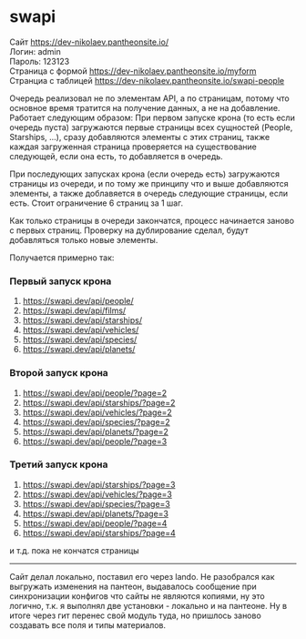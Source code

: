 # swapi

Сайт https://dev-nikolaev.pantheonsite.io/  
Логин: admin  
Пароль: 123123  
Страница с формой https://dev-nikolaev.pantheonsite.io/myform  
Странциа с таблицей https://dev-nikolaev.pantheonsite.io/swapi-people

Очередь реализовал не по элементам API, 
а по страницам, потому что основное время тратится на
получение данных, а не на добавление.
Работает следующим образом:
При первом запуске крона (то есть если очередь пуста) загружаются 
первые страницы всех сущностей 
(People, Starships, ...), сразу добавляются элементы с этих страниц,
также каждая загруженная страница проверяется 
на существование следующей, если она есть, то 
добавляется в очередь.

При последующих запусках крона (если очередь есть) загружаются 
страницы из очереди, и по тому же принципу что и выше добавляются
элементы, а также доблавяется в очередь следующие страницы, 
если есть. Стоит ограничение 6 страниц за 1 шаг.

Как только страницы в очереди закончатся, процесс начинается заново
с первых страниц. Проверку на дублирование сделал, будут добавляться
только новые элементы.

Получается примерно так:  
### Первый запуск крона ###
1. https://swapi.dev/api/people/
2. https://swapi.dev/api/films/
3. https://swapi.dev/api/starships/
4. https://swapi.dev/api/vehicles/
5. https://swapi.dev/api/species/
6. https://swapi.dev/api/planets/

### Второй запуск крона ###
1. https://swapi.dev/api/people/?page=2
2. https://swapi.dev/api/starships/?page=2
3. https://swapi.dev/api/vehicles/?page=2
4. https://swapi.dev/api/species/?page=2
5. https://swapi.dev/api/planets/?page=2
6. https://swapi.dev/api/people/?page=3

### Третий запуск крона ###
1. https://swapi.dev/api/starships/?page=3
2. https://swapi.dev/api/vehicles/?page=3
3. https://swapi.dev/api/species/?page=3
4. https://swapi.dev/api/planets/?page=3
5. https://swapi.dev/api/people/?page=4
6. https://swapi.dev/api/starships/?page=4

и т.д. пока не кончатся страницы

---

Сайт делал локально, поставил его через lando. Не разобрался
как выгружать изменения на пантеон, выдавалось сообщение при 
синхронизации конфигов что
сайты не являются копиями, ну это логично, т.к. я выполнял две
установки - локально и на пантеоне.
Ну в итоге через гит перенес свой модуль туда, но пришлось заново создавать
все поля и типы материалов.
